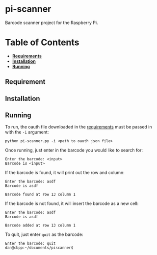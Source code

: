 # pi-scanner
Barcode scanner project for the Raspberry Pi.

# Table of Contents
* **[Requirements](#requirements)**
* **[Installation](#installation)**
* **[Running](#running)**

## Requirement

## Installation

## Running
To run, the oauth file downloaded in the [requirements](#requirements) must be passed in with the `-i` argument:
```
python pi-scanner.py -i <path to oauth json file>
```
Once running, just enter in the barcode you would like to search for:
```
Enter the barcode: <input>
Barcode is <input>
```
If the barcode is found, it will print out the row and column:
```
Enter the barcode: asdf
Barcode is asdf

Barcode found at row 13 column 1
```
If the barcode is not found, it will insert the barcode as a new cell:
```
Enter the barcode: asdf
Barcode is asdf

Barcode added at row 13 column 1
```
To quit, just enter `quit` as the barcode:
```
Enter the barcode: quit
dan@cbpp:~/documents/piscanner$
```
